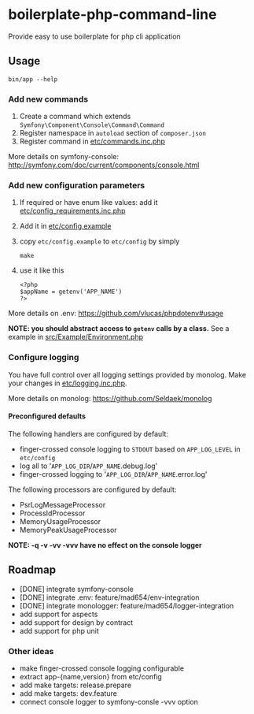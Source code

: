 # boilerplate-php-command-line
Provide easy to use boilerplate for php cli application

## Usage

```
bin/app --help
```

### Add new commands

1. Create a command which extends `Symfony\Component\Console\Command\Command`
2. Register namespace in `autoload` section of `composer.json`
3. Register command in [etc/commands.inc.php](etc/commands.inc.php)

More details on symfony-console: http://symfony.com/doc/current/components/console.html

### Add new configuration parameters
1. If required or have enum like values: add it [etc/config_requirements.inc.php](etc/config_requirements.inc.php)
2. Add it in [etc/config.example](etc/config.example)
3. copy `etc/config.example` to `etc/config` by simply

   ```
   make
   ```

4. use it like this

   ```
   <?php
   $appName = getenv('APP_NAME')
   ?>
   ```

More details on .env: https://github.com/vlucas/phpdotenv#usage

**NOTE: you should abstract access to `getenv` calls by a class.**
See a example in [src/Example/Environment.php](src/Example/Environment.php)

### Configure logging

You have full control over all logging settings provided by monolog.
Make your changes in [etc/logging.inc.php](etc/logging.inc.php).

More details on monolog: https://github.com/Seldaek/monolog

#### Preconfigured defaults

The following handlers are configured by default:
 - finger-crossed console logging to `STDOUT` based on `APP_LOG_LEVEL`
   in `etc/config`
 - log all to '`APP_LOG_DIR`/`APP_NAME`.debug.log'
 - finger-crossed logging to '`APP_LOG_DIR`/`APP_NAME`.error.log'

The following processors are configured by default:
 - PsrLogMessageProcessor
 - ProcessIdProcessor
 - MemoryUsageProcessor
 - MemoryPeakUsageProcessor

**NOTE: -q -v -vv -vvv have no effect on the console logger**

## Roadmap
- [DONE] integrate symfony-console
- [DONE] integrate .env: feature/mad654/env-integration
- [DONE] integrate monologger: feature/mad654/logger-integration
- add support for aspects
- add support for design by contract
- add support for php unit

### Other ideas
- make finger-crossed console logging configurable
- extract app-{name,version} from etc/config
- add make targets: release.prepare
- add make targets: dev.feature
- connect console logger to symfony-consle -vvv option
